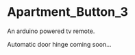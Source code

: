 Apartment_Button_3
==================

An arduino powered tv remote.

Automatic door hinge coming soon...
